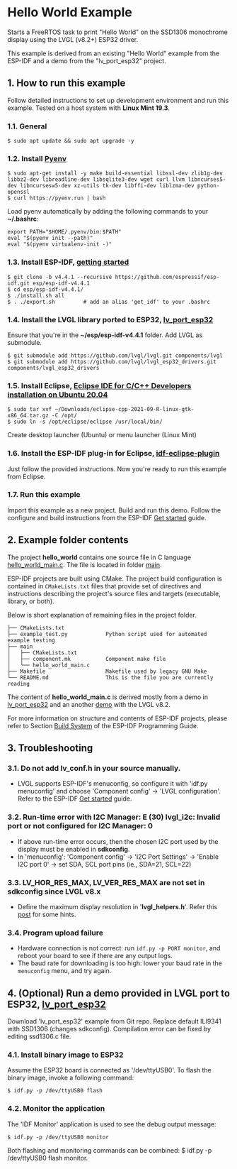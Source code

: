 # Hello World Example

Starts a FreeRTOS task to print "Hello World" on the SSD1306 monochrome display using the LVGL (v8.2+) ESP32 driver.

This example is derived from an existing "Hello World" example from the ESP-IDF and a demo from the "lv_port_esp32" project.

## 1. How to run this example

Follow detailed instructions to set up development environment and run this example. Tested on a host system with **Linux Mint 19.3**.

### 1.1. General

```
$ sudo apt update && sudo apt upgrade -y
```

### 1.2. Install [Pyenv](https://realpython.com/intro-to-pyenv/#installing-pyenv)

```
$ sudo apt-get install -y make build-essential libssl-dev zlib1g-dev libbz2-dev libreadline-dev libsqlite3-dev wget curl llvm libncurses5-dev libncursesw5-dev xz-utils tk-dev libffi-dev liblzma-dev python-openssl
$ curl https://pyenv.run | bash
```

Load pyenv automatically by adding the following commands to your **~/.bashrc**:

```
export PATH="$HOME/.pyenv/bin:$PATH"
eval "$(pyenv init --path)"
eval "$(pyenv virtualenv-init -)"
```

### 1.3. Install ESP-IDF, [getting started](https://docs.espressif.com/projects/esp-idf/en/stable/esp32/get-started/index.html)

```
$ git clone -b v4.4.1 --recursive https://github.com/espressif/esp-idf.git esp/esp-idf-v4.4.1
$ cd esp/esp-idf-v4.4.1/
$ ./install.sh all
$ . ./export.sh         # add an alias 'get_idf' to your .bashrc
```

### 1.4. Install the LVGL library ported to ESP32, [lv_port_esp32](https://github.com/lvgl/lv_port_esp32)

Ensure that you're in the **~/esp/esp-idf-v4.4.1** folder. Add LVGL as submodule.

```
$ git submodule add https://github.com/lvgl/lvgl.git components/lvgl
$ git submodule add https://github.com/lvgl/lvgl_esp32_drivers.git components/lvgl_esp32_drivers
```

### 1.5. Install Eclipse, [Eclipse IDE for C/C++ Developers installation on Ubuntu 20.04](https://linuxconfig.org/eclipse-ide-for-c-c-developers-installation-on-ubuntu-20-04)

```
$ sudo tar xvf ~/Downloads/eclipse-cpp-2021-09-R-linux-gtk-x86_64.tar.gz -C /opt/
$ sudo ln -s /opt/eclipse/eclipse /usr/local/bin/
```

Create desktop launcher (Ubuntu) or menu launcher (Linux Mint)

### 1.6. Install the ESP-IDF plug-in for Eclipse, [idf-eclipse-plugin](https://github.com/espressif/idf-eclipse-plugin)

Just follow the provided instructions.
Now you're ready to run this example from Eclipse.

### 1.7. Run this example

Import this example as a new project.
Build and run this demo. Follow the configure and build instructions from the ESP-IDF [Get started](https://docs.espressif.com/projects/esp-idf/en/stable/esp32/get-started/index.html) guide.

## 2. Example folder contents

The project **hello_world** contains one source file in C language [hello_world_main.c](main/hello_world_main.c). The file is located in folder [main](main).

ESP-IDF projects are built using CMake. The project build configuration is contained in `CMakeLists.txt` files that provide set of directives and instructions describing the project's source files and targets (executable, library, or both). 

Below is short explanation of remaining files in the project folder.

```
├── CMakeLists.txt
├── example_test.py            Python script used for automated example testing
├── main
│   ├── CMakeLists.txt
│   ├── component.mk           Component make file
│   └── hello_world_main.c
├── Makefile                   Makefile used by legacy GNU Make
└── README.md                  This is the file you are currently reading
```

The content of **hello_world_main.c** is derived mostly from a demo in [lv_port_esp32](https://github.com/lvgl/lv_port_esp32) and an another [demo](https://chowdera.com/2022/04/202204132319202760.html) with the LVGL v8.2.

For more information on structure and contents of ESP-IDF projects, please refer to Section [Build System](https://docs.espressif.com/projects/esp-idf/en/latest/esp32/api-guides/build-system.html) of the ESP-IDF Programming Guide.

## 3. Troubleshooting

### 3.1. Do not add **lv_conf.h** in your source manually.

* LVGL supports ESP-IDF's menuconfig, so configure it with 'idf.py menuconfig' and choose 'Component config' -> 'LVGL configuration'. Refer to the ESP-IDF [Get started](https://espressif-docs.readthedocs-hosted.com/projects/esp-idf/en/stable/get-started/index.html) guide.

### 3.2. Run-time error with I2C Manager: E (30) lvgl_i2c: Invalid port or not configured for I2C Manager: 0

* If above run-time error occurs, then the chosen I2C port used by the display must be enabled in **sdkconfig**.
* In 'menuconfig': 'Component config' -> 'I2C Port Settings' -> 'Enable I2C port 0' -> set SDA, SCL port pins (ie., SDA=21, SCL=22)

### 3.3. LV_HOR_RES_MAX, LV_VER_RES_MAX are not set in sdkconfig since LVGL v8.x

* Define the maximum display resolution in '**lvgl_helpers.h**'. Refer this [post](https://forum.lvgl.io/t/lv-hor-res-max-and-lv-ver-res-max/5817/2) for some hints.
 
### 3.4. Program upload failure

* Hardware connection is not correct: run `idf.py -p PORT monitor`, and reboot your board to see if there are any output logs.
* The baud rate for downloading is too high: lower your baud rate in the `menuconfig` menu, and try again.

## 4. (Optional) Run a demo provided in LVGL port to ESP32, [lv_port_esp32](https://github.com/lvgl/lv_port_esp32)

Download 'lv_port_esp32' example from Git repo.
Replace default ILI9341 with SSD1306 (changes sdkconfig).
Compilation error can be fixed by editing ssd1306.c file.

### 4.1. Install binary image to ESP32

Assume the ESP32 board is connected as '/dev/ttyUSB0'.
To flash the binary image, invoke a following command:

```
$ idf.py -p /dev/ttyUSB0 flash
```

### 4.2. Monitor the application

The 'IDF Monitor' application is used to see the debug output message:

```
$ idf.py -p /dev/ttyUSB0 monitor
```

Both flashing and monitoring commands can be combined:
$ idf.py -p /dev/ttyUSB0 flash monitor.